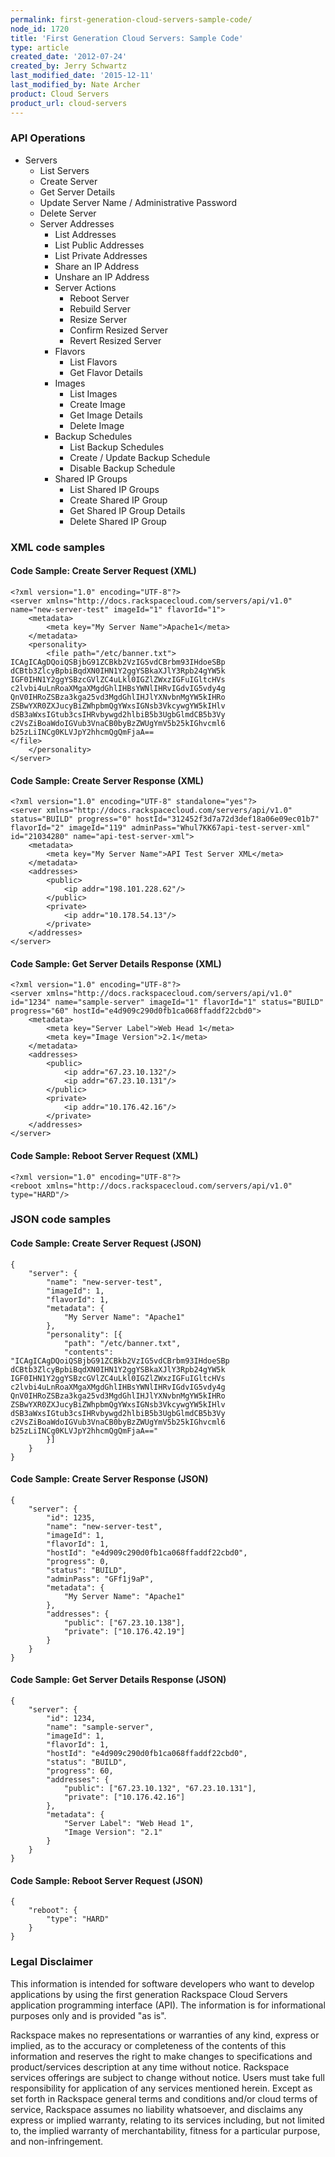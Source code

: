 ```yaml
---
permalink: first-generation-cloud-servers-sample-code/
node_id: 1720
title: 'First Generation Cloud Servers: Sample Code'
type: article
created_date: '2012-07-24'
created_by: Jerry Schwartz
last_modified_date: '2015-12-11'
last_modified_by: Nate Archer
product: Cloud Servers
product_url: cloud-servers
---
```


### API Operations

-   Servers
    -   List Servers
    -   Create Server
    -   Get Server Details
    -   Update Server Name / Administrative Password
    -   Delete Server
    -   Server Addresses
        -   List Addresses
        -   List Public Addresses
        -   List Private Addresses
        -   Share an IP Address
        -   Unshare an IP Address
        -   Server Actions
            -   Reboot Server
            -   Rebuild Server
            -   Resize Server
            -   Confirm Resized Server
            -   Revert Resized Server
        -   Flavors
            -   List Flavors
            -   Get Flavor Details
        -   Images
            -   List Images
            -   Create Image
            -   Get Image Details
            -   Delete Image
        -   Backup Schedules
            -   List Backup Schedules
            -   Create / Update Backup Schedule
            -   Disable Backup Schedule
        -   Shared IP Groups
            -   List Shared IP Groups
            -   Create Shared IP Group
            -   Get Shared IP Group Details
            -   Delete Shared IP Group

### XML code samples

#### Code Sample: Create Server Request (XML)

    <?xml version="1.0" encoding="UTF-8"?>
    <server xmlns="http://docs.rackspacecloud.com/servers/api/v1.0" name="new-server-test" imageId="1" flavorId="1">
        <metadata>
            <meta key="My Server Name">Apache1</meta>
        </metadata>
        <personality>
            <file path="/etc/banner.txt">
    ICAgICAgDQoiQSBjbG91ZCBkb2VzIG5vdCBrbm93IHdoeSBp
    dCBtb3ZlcyBpbiBqdXN0IHN1Y2ggYSBkaXJlY3Rpb24gYW5k
    IGF0IHN1Y2ggYSBzcGVlZC4uLkl0IGZlZWxzIGFuIGltcHVs
    c2lvbi4uLnRoaXMgaXMgdGhlIHBsYWNlIHRvIGdvIG5vdy4g
    QnV0IHRoZSBza3kga25vd3MgdGhlIHJlYXNvbnMgYW5kIHRo
    ZSBwYXR0ZXJucyBiZWhpbmQgYWxsIGNsb3VkcywgYW5kIHlv
    dSB3aWxsIGtub3csIHRvbywgd2hlbiB5b3UgbGlmdCB5b3Vy
    c2VsZiBoaWdoIGVub3VnaCB0byBzZWUgYmV5b25kIGhvcml6
    b25zLiINCg0KLVJpY2hhcmQgQmFjaA==
    </file>
        </personality>
    </server>

#### Code Sample: Create Server Response (XML)

    <?xml version="1.0" encoding="UTF-8" standalone="yes"?>
    <server xmlns="http://docs.rackspacecloud.com/servers/api/v1.0" status="BUILD" progress="0" hostId="312452f3d7a72d3def18a06e09ec01b7" flavorId="2" imageId="119" adminPass="Whul7KK67api-test-server-xml" id="21034280" name="api-test-server-xml">
        <metadata>
            <meta key="My Server Name">API Test Server XML</meta>
        </metadata>
        <addresses>
            <public>
                <ip addr="198.101.228.62"/>
            </public>
            <private>
                <ip addr="10.178.54.13"/>
            </private>
        </addresses>
    </server>

#### Code Sample:  Get Server Details Response (XML)

    <?xml version="1.0" encoding="UTF-8"?>
    <server xmlns="http://docs.rackspacecloud.com/servers/api/v1.0" id="1234" name="sample-server" imageId="1" flavorId="1" status="BUILD" progress="60" hostId="e4d909c290d0fb1ca068ffaddf22cbd0">
        <metadata>
            <meta key="Server Label">Web Head 1</meta>
            <meta key="Image Version">2.1</meta>
        </metadata>
        <addresses>
            <public>
                <ip addr="67.23.10.132"/>
                <ip addr="67.23.10.131"/>
            </public>
            <private>
                <ip addr="10.176.42.16"/>
            </private>
        </addresses>
    </server>

#### Code Sample:  Reboot Server Request (XML)

    <?xml version="1.0" encoding="UTF-8"?>
    <reboot xmlns="http://docs.rackspacecloud.com/servers/api/v1.0" type="HARD"/>

### JSON code samples

#### Code Sample:  Create Server Request (JSON)

    {
        "server": {
            "name": "new-server-test",
            "imageId": 1,
            "flavorId": 1,
            "metadata": {
                "My Server Name": "Apache1"
            },
            "personality": [{
                "path": "/etc/banner.txt",
                "contents": "ICAgICAgDQoiQSBjbG91ZCBkb2VzIG5vdCBrbm93IHdoeSBp dCBtb3ZlcyBpbiBqdXN0IHN1Y2ggYSBkaXJlY3Rpb24gYW5k IGF0IHN1Y2ggYSBzcGVlZC4uLkl0IGZlZWxzIGFuIGltcHVs c2lvbi4uLnRoaXMgaXMgdGhlIHBsYWNlIHRvIGdvIG5vdy4g QnV0IHRoZSBza3kga25vd3MgdGhlIHJlYXNvbnMgYW5kIHRo ZSBwYXR0ZXJucyBiZWhpbmQgYWxsIGNsb3VkcywgYW5kIHlv dSB3aWxsIGtub3csIHRvbywgd2hlbiB5b3UgbGlmdCB5b3Vy c2VsZiBoaWdoIGVub3VnaCB0byBzZWUgYmV5b25kIGhvcml6 b25zLiINCg0KLVJpY2hhcmQgQmFjaA=="
            }]
        }
    }

#### Code Sample: Create Server Response (JSON)

    {
        "server": {
            "id": 1235,
            "name": "new-server-test",
            "imageId": 1,
            "flavorId": 1,
            "hostId": "e4d909c290d0fb1ca068ffaddf22cbd0",
            "progress": 0,
            "status": "BUILD",
            "adminPass": "GFf1j9aP",
            "metadata": {
                "My Server Name": "Apache1"
            },
            "addresses": {
                "public": ["67.23.10.138"],
                "private": ["10.176.42.19"]
            }
        }
    }

#### Code Sample:  Get Server Details Response (JSON)

    {
        "server": {
            "id": 1234,
            "name": "sample-server",
            "imageId": 1,
            "flavorId": 1,
            "hostId": "e4d909c290d0fb1ca068ffaddf22cbd0",
            "status": "BUILD",
            "progress": 60,
            "addresses": {
                "public": ["67.23.10.132", "67.23.10.131"],
                "private": ["10.176.42.16"]
            },
            "metadata": {
                "Server Label": "Web Head 1",
                "Image Version": "2.1"
            }
        }
    }

#### Code Sample:  Reboot Server Request (JSON)

    {
        "reboot": {
            "type": "HARD"
        }
    }

### Legal Disclaimer

This information is intended for software developers who want to develop
applications by using the first generation Rackspace Cloud Servers
application programming interface (API). The information is for
informational purposes only and is provided "as is".

Rackspace makes no representations or warranties of any kind, express or
implied, as to the accuracy or completeness of the contents of this
information and reserves the right to make changes to specifications and
product/services description at any time without notice. Rackspace
services offerings are subject to change without notice. Users must take
full responsibility for application of any services mentioned herein.
Except as set forth in Rackspace general terms and conditions and/or
cloud terms of service, Rackspace assumes no liability whatsoever, and
disclaims any express or implied warranty, relating to its services
including, but not limited to, the implied warranty of merchantability,
fitness for a particular purpose, and non-infringement.

